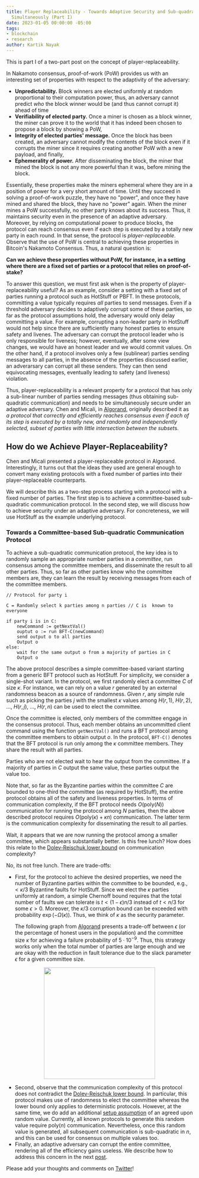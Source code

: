 ```yaml
---
title: Player Replaceability - Towards Adaptive Security and Sub-quadratic Communication
  Simultaneously (Part I)
date: 2023-01-05 00:00:00 -05:00
tags:
- blockchain
- research
author: Kartik Nayak
---
```


This is part I of a two-part post on the concept of player-replaceability.

In Nakamoto consensus, proof-of-work (PoW) provides us with an interesting set of properties with respect to the adaptivity of the adversary:
- **Unpredictability.** Block winners are elected uniformly at random proportional to their computation power, thus, an adversary cannot predict *who* the block winner would be (and thus cannot corrupt it) ahead of time 
- **Verifiability of elected party.** Once a miner is chosen as a block winner, the miner can prove it to the world that it has indeed been chosen to propose a block by showing a PoW,
- **Integrity of elected parties' message.** Once the block has been created, an adversary cannot modify the contents of the block even if it corrupts the miner since it requires creating another PoW with a new payload, and finally,
- **Ephemerality of power.** After disseminating the block, the miner that mined the block is not any more powerful than it was, before mining the block.

Essentially, these properties make the miners ephemeral where they are in a position of power for a very short amount of time. Until they succeed in solving a proof-of-work puzzle, they have no "power", and once they have mined and shared the block, they have no "power" again. When the miner mines a PoW successfully, no other party knows about its success. Thus, it maintains security even in the presence of an adaptive adversary. Moreover, by relying on computational power to produce blocks, the protocol can reach consensus even if each step is executed by a totally new party in each round. In that sense, the protocol is *player-replaceable*. Observe that the use of PoW is central to achieving these properties in Bitcoin's Nakamoto Consensus. Thus, a natural question is: 

**Can we achieve these properties without PoW, for instance, in a setting where there are a fixed set of parties or a protocol that relies on proof-of-stake?**

To answer this question, we must first ask when is the property of player-replaceability useful? As an example, consider a setting with a fixed set of parties running a protocol such as HotStuff or PBFT. In these protocols, committing a value typically requires *all* parties to send messages. Even if a threshold adversary decides to adaptively corrupt some of these parties, so far as the protocol assumptions hold, the adversary would only delay committing a value. For example, corrupting a non-leader party in HotStuff would not help since there are sufficiently many honest parties to ensure safety and livenes. The adversary can corrupt the protocol leader who is only responsible for liveness; however, eventually, after some view changes, we would have an honest leader and we would commit values. On the other hand, if a protocol involves only a few (sublinear) parties sending messages to all parties, in the absence of the properties discussed earlier, an adverarsary can corrupt all these senders. They can then send equivocating messages, eventually leading to safety (and liveness) violation.

Thus, player-replaceability is a relevant property for a protocol that has only a sub-linear number of parties sending messages (thus obtaining sub-quadratic communication) and needs to be simultaneously secure under an adaptive adversary. Chen and Micali, in [Algorand](https://arxiv.org/pdf/1607.01341.pdf), originally described it as *a protocol that correctly and efficiently reaches consensus even if each of its step is executed by a totally new, and randomly and independently selected, subset of parties with little intersection between the subset*s.

## How do we Achieve Player-Replaceability?

Chen and Micali presented a player-replaceable protocol in Algorand. Interestingly, it turns out that the ideas they used are general enough to convert many existing protocols with a fixed number of parties into their player-replaceable counterparts.

We will describe this as a two-step process starting with a protocol with a fixed number of parties. The first step is to achieve a committee-based sub-quadratic communication protocol. In the second step, we will discuss how to achieve security under an adaptive adversary. For concreteness, we will use HotStuff as the example underlying protocol.

### Towards a Committee-based Sub-quadratic Communication Protocol

To achieve a sub-quadratic communication protocol, the key idea is to randomly sample an appropriate number parties in a *committee*, run consensus among the committee members, and disseminate the result to all other parties. Thus, so far as other parties know who the committee members are, they can learn the result by receiving messages from each of the committee members. 

```
// Protocol for party i

C = Randomly select k parties among n parties // C is  known to everyone

if party i is in C:
    newCommand := getNextVal()
    ouptut o := run BFT-C(newCommand)
    send output o to all parties
    Output o
else:
    wait for the same output o from a majority of parties in C
    Output o
```

The above protocol describes a simple committee-based variant starting from a generic BFT protocol such as HotStuff. For simplicity, we consider a single-shot variant. In the protocol, we first randomly elect a committee $C$ of size $\kappa$. For instance, we can rely on a value $r$ generated by an external randomness beacon as a source of randomness. Given $r$, any simple rule such as picking the parties $j$ with the smallest $\kappa$ values among $H(r, 1)$, $H(r, 2)$, ..., $H(r, j)$, ..., $H(r, n)$ can be used to elect the committee.

Once the committee is elected, only members of the committee engage in the consensus protocol. Thus, each member obtains an uncommitted client command using the function ```getNextVal()``` and runs a BFT protocol among the committee members to obtain output $o$. In the protocol, `BFT-C()` denotes that the BFT protocol is run only among the $\kappa$ committee members. They share the result with all parties. 

Parties who are not elected wait to hear the output from the committee. If a majority of parties in $C$ output the same value, these parties output the value too. 

Note that, so far as the Byzantine parties within the committee $C$ are bounded to one-third the committee (as required by HotStuff), the entire protocol obtains all of the safety and liveness properties. In terms of communication complexity, if the BFT protocol needs $O(\text{poly}(N))$ communication for running the protocol among $N$ parties, then the above described protocol requires $O(\text{poly}(\kappa) + \kappa n)$ communication. The latter term is the communication complexity for disseminating the result to all parties.

Wait, it appears that we are now running the protocol among a smaller committee, which appears substantially better. Is this free lunch? How does this relate to the [Dolev-Reischuk lower bound](https://decentralizedthoughts.github.io/2019-08-16-byzantine-agreement-needs-quadratic-messages/) on communication complexity?

No, its not free lunch. There are trade-offs:
- First, for the protocol to achieve the desired properties, we need the number of Byzantine parties within the committee to be bounded, e.g., $< \kappa/3$ Byzantine faults for HotStuff. Since we elect the $\kappa$ parties uniformly at random, a simple Chernoff bound requires that the total number of faults we can tolerate is $t < (1-\epsilon)n/3$ instead of $t < n/3$ for some $\epsilon > 0$. Moreover, the $\kappa/3$ corruption bound can be exceeded with probability $\exp(-\Omega(\kappa))$. Thus, we think of $\kappa$ as the security parameter.

    The following graph from [Algorand](https://dspace.mit.edu/bitstream/handle/1721.1/137789/p51-gilad.pdf?sequence=2&isAllowed=y) presents a trade-off between $\epsilon$ (or the percentage of honest users in the population) and the committee size $\kappa$ for achieving a failure probability of $5\cdot 10^{-9}$. Thus, this strategy works only when the total number of parties are large enough and we are okay with the reduction in fault tolerance due to the slack parameter $\epsilon$ for a given committee size.

<figure>
<p align="center">
<img align="center" height=300 src="https://i.imgur.com/AsTE5sw.png">
    </p>
</figure>

- Second, observe that the communication complexity of this protocol does not contradict the [Dolev-Reischuk lower bound](https://decentralizedthoughts.github.io/2019-08-16-byzantine-agreement-needs-quadratic-messages/). In particular, this protocol makes use of randomness to elect the committee whereas the lower bound only applies to deterministic protocols. However, at the same time, we do add an additional [setup assumption](https://decentralizedthoughts.github.io/2019-07-19-setup-assumptions/) of an agreed upon random value. Currently, all known protocols to generate this random value require $\text{poly}(n)$ communication. Nevertheless, once this random value is generated, all subsequent communication is sub-quadratic in $n$, and this can be used for consensus on multiple values too.
- Finally, an adaptive adversary can corrupt the entire committee, rendering all of the efficiency gains useless. We describe how to address this concern in the next [post](https://decentralizedthoughts.github.io/2023-01-05-player-replaceability-II/).

Please add your thoughts and comments on [Twitter](https://twitter.com/kartik1507/status/1611756421561057281?s=20)!
